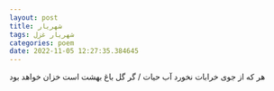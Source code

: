 ```yaml
---
layout: post
title: شهریار
tags: شهریار غزل
categories: poem
date: 2022-11-05 12:27:35.384645
---
```


هر که از جوی خرابات نخورد آب حیات / گر گل باغ بهشت است خزان خواهد بود